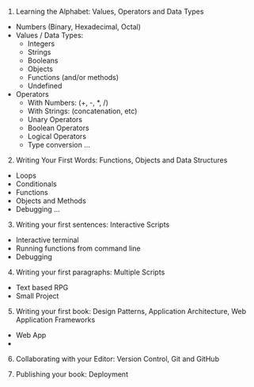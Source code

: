 1. Learning the Alphabet: Values, Operators and Data Types
  - Numbers (Binary, Hexadecimal, Octal)
  - Values / Data Types:
    - Integers
    - Strings
    - Booleans
    - Objects
    - Functions (and/or methods)
    - Undefined
  - Operators
    - With Numbers: (+, -, \*, /)
    - With Strings: (concatenation, etc)
    - Unary Operators
    - Boolean Operators
    - Logical Operators
    - Type conversion
...

2. Writing Your First Words: Functions, Objects and Data Structures
  - Loops
  - Conditionals
  - Functions
  - Objects and Methods
  - Debugging
...

3. Writing your first sentences: Interactive Scripts
  - Interactive terminal
  - Running functions from command line
  - Debugging

4. Writing your first paragraphs: Multiple Scripts
  - Text based RPG
  - Small Project

5. Writing your first book: Design Patterns, Application Architecture, Web Application Frameworks
  - Web App
  - 

6. Collaborating with your Editor: Version Control, Git and GitHub

7. Publishing your book: Deployment
